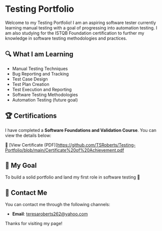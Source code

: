# Testing Portfolio

Welcome to my Testing Portfolio! I am an aspiring software tester currently learning manual testing with a goal of progressing into automation testing. I am also studying for the ISTQB Foundation certification to further my knowledge in software testing methodologies and practices.

## 🔍 What I am Learning
- Manual Testing Techniques
- Bug Reporting and Tracking
- Test Case Design
- Test Plan Creation
- Test Execution and Reporting
- Software Testing Methodologies
- Automation Testing (future goal)

## 🏆 Certifications
I have completed a **Software Foundations and Validation Course**. You can view the details below:

📄 [View Certificate (PDF)]https://github.com/TSRoberts/Testing-Portfolio/blob/main/Certificate%20of%20Achievement.pdf


## 🌱 My Goal
To build a solid portfolio and land my first role in software testing 🚀

## 💬 Contact Me
You can contact me through the following channels:

- **Email**: teresaroberts262@yahoo.com

Thanks for visiting my page!
